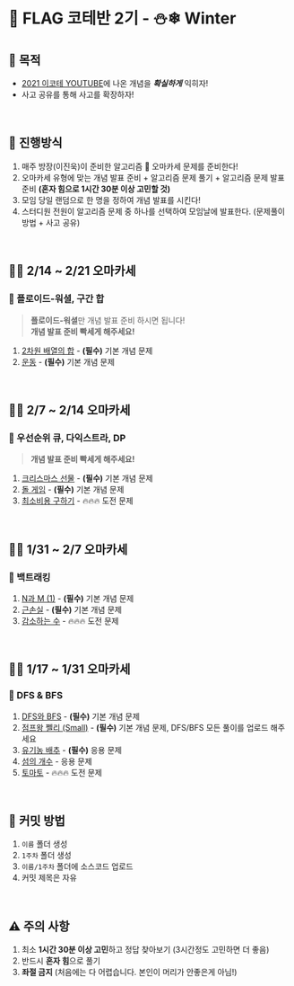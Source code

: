 # 🚩 FLAG 코테반 2기 - ⛄❄ Winter
## 🗻 목적
* [2021 이코테 YOUTUBE](https://www.youtube.com/watch?v=m-9pAwq1o3w&list=PLRx0vPvlEmdAghTr5mXQxGpHjWqSz0dgC&index=2)에 나온 개념을 ***확실하게*** 익히자!
* 사고 공유를 통해 사고를 확장하자!

<br>

## 🔎 진행방식
1. 매주 방장(이진욱)이 준비한 알고리즘 🍣 오마카세 문제를 준비한다!
2. 오마카세 유형에 맞는 개념 발표 준비 + 알고리즘 문제 풀기 + 알고리즘 문제 발표 준비  **(혼자 힘으로 1시간 30분 이상 고민할 것)**
3. 모임 당일 랜덤으로 한 명을 정하여 개념 발표를 시킨다!
4. 스터디원 전원이 알고리즘 문제 중 하나를 선택하여 모임날에 발표한다. (문제풀이 방법 + 사고 공유)

<br>

## 👨‍🍳 2/14 ~ 2/21 오마카세
### 🦞 플로이드-워셜, 구간 합
> **플로이드-워셜**만 개념 발표 준비 하시면 됩니다!   
> **개념 발표 준비 빡세게 해주세요!**

1. [2차원 배열의 합](https://www.acmicpc.net/problem/2167) - **(필수)** 기본 개념 문제
2. [운동](https://www.acmicpc.net/problem/1956) - **(필수)** 기본 개념 문제
 
<br>

## 👨‍🍳 2/7 ~ 2/14 오마카세
### 🍰 우선순위 큐, 다익스트라, DP

> **개념 발표 준비 빡세게 해주세요!**

1. [크리스마스 선물](https://www.acmicpc.net/problem/14235) - **(필수)** 기본 개념 문제
2. [돌 게임](https://www.acmicpc.net/problem/9655) - **(필수)** 기본 개념 문제
3. [최소비용 구하기](https://www.acmicpc.net/problem/1916) - 🔥🔥🔥 도전 문제
 
<br>

## 👨‍🍳 1/31 ~ 2/7 오마카세
### 🍤 백트래킹
1. [N과 M (1)](https://www.acmicpc.net/problem/15649) - **(필수)** 기본 개념 문제
2. [근손실](https://www.acmicpc.net/problem/18429) - **(필수)** 기본 개념 문제
3. [감소하는 수](https://www.acmicpc.net/problem/1038) - 🔥🔥🔥 도전 문제
 
<br>

## 👨‍🍳 1/17 ~ 1/31 오마카세
### 🍖 DFS & BFS
1. [DFS와 BFS](https://www.acmicpc.net/problem/1260) - **(필수)** 기본 개념 문제
2. [점프왕 쩰리 (Small)](https://www.acmicpc.net/problem/16173) -  **(필수)** 기본 개념 문제, DFS/BFS 모든 풀이를 업로드 해주세요
3. [유기농 배추](https://www.acmicpc.net/problem/1012) -  **(필수)** 응용 문제
4. [섬의 개수](https://www.acmicpc.net/problem/4963) - 응용 문제
5. [토마토](https://www.acmicpc.net/problem/7576) - 🔥🔥🔥 도전 문제

<br>

## 🤔 커밋 방법
1. `이름` 폴더 생성
2. `1주차` 폴더 생성
3. `이름/1주차` 폴더에 소스코드 업로드
4. 커밋 제목은 자유

<br>

## ⚠️ 주의 사항
1. 최소 **1시간 30분 이상 고민**하고 정답 찾아보기 (3시간정도 고민하면 더 좋음)
2. 반드시 **혼자 힘**으로 풀기
3. **좌절 금지** (처음에는 다 어렵습니다. 본인이 머리가 안좋은게 아님!)
